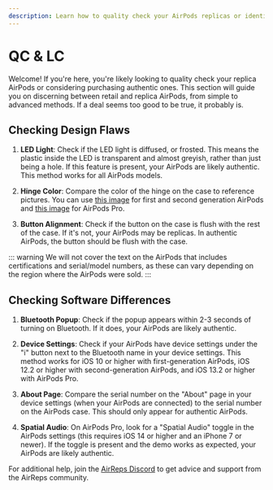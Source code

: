 ```yaml
---
description: Learn how to quality check your AirPods replicas or identify authentic AirPods. Explore methods to check for design flaws, such as the LED light, hinge color, and button alignment. Discover software differences, including Bluetooth pop-up, device settings, about page, and spatial audio. Get additional support and advice from the AirReps community on the Discord server.
---
```


# QC & LC

Welcome! If you're here, you're likely looking to quality check your replica AirPods or considering purchasing authentic ones. This section will guide you on discerning between retail and replica AirPods, from simple to advanced methods. If a deal seems too good to be true, it probably is.

## Checking Design Flaws

1. **LED Light**: Check if the LED light is diffused, or frosted. This means the plastic inside the LED is transparent and almost greyish, rather than just being a hole. If this feature is present, your AirPods are likely authentic. This method works for all AirPods models.

2. **Hinge Color**: Compare the color of the hinge on the case to reference pictures. You can use [this image](https://i.imgur.com/JfMAIrY.jpeg) for first and second generation AirPods and [this image](https://i.imgur.com/SnA7mqI.jpg) for AirPods Pro.

3. **Button Alignment**: Check if the button on the case is flush with the rest of the case. If it's not, your AirPods may be replicas. In authentic AirPods, the button should be flush with the case.

::: warning
We will not cover the text on the AirPods that includes certifications and serial/model numbers, as these can vary depending on the region where the AirPods were sold.
:::

## Checking Software Differences

1. **Bluetooth Popup**: Check if the popup appears within 2-3 seconds of turning on Bluetooth. If it does, your AirPods are likely authentic.

2. **Device Settings**: Check if your AirPods have device settings under the "i" button next to the Bluetooth name in your device settings. This method works for iOS 10 or higher with first-generation AirPods, iOS 12.2 or higher with second-generation AirPods, and iOS 13.2 or higher with AirPods Pro.

3. **About Page**: Compare the serial number on the "About" page in your device settings (when your AirPods are connected) to the serial number on the AirPods case. This should only appear for authentic AirPods.

4. **Spatial Audio**: On AirPods Pro, look for a "Spatial Audio" toggle in the AirPods settings (this requires iOS 14 or higher and an iPhone 7 or newer). If the toggle is present and the demo works as expected, your AirPods are likely authentic.

For additional help, join the [AirReps Discord](https://airreps.info/discord) to get advice and support from the AirReps community.
